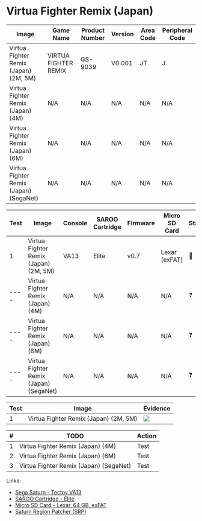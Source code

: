 # Virtua Fighter Remix (Japan)

| Image                                  | Game Name            | Product Number | Version | Area Code | Peripheral Code |
| -------------------------------------- | -------------------- | -------------- | ------- | --------- | --------------- |
| Virtua Fighter Remix (Japan) (2M, 5M)  | VIRTUA FIGHTER REMIX | GS-9039        | V0.001  | JT        | J               |
| Virtua Fighter Remix (Japan) (4M)      | N/A                  | N/A            | N/A     | N/A       | N/A             |
| Virtua Fighter Remix (Japan) (6M)      | N/A                  | N/A            | N/A     | N/A       | N/A             |
| Virtua Fighter Remix (Japan) (SegaNet) | N/A                  | N/A            | N/A     | N/A       | N/A             |

| Test | Image                                  | Console | SAROO Cartridge | Firmware | Micro SD Card | Status     | Time Played |
| ---- | -------------------------------------- | ------- | --------------- | -------- | ------------- | ---------- | ----------- |
| 1    | Virtua Fighter Remix (Japan) (2M, 5M)  | VA13    | Elite           | v0.7     | Lexar (exFAT) | :100:      | 15 minutes  |
| ---- | Virtua Fighter Remix (Japan) (4M)      | N/A     | N/A             | N/A      | N/A           | :question: | N/A         |
| ---- | Virtua Fighter Remix (Japan) (6M)      | N/A     | N/A             | N/A      | N/A           | :question: | N/A         |
| ---- | Virtua Fighter Remix (Japan) (SegaNet) | N/A     | N/A             | N/A      | N/A           | :question: | N/A         |

| Test | Image                                 | Evidence                                                                                         |
| ---- | ------------------------------------- | ------------------------------------------------------------------------------------------------ |
| 1    | Virtua Fighter Remix (Japan) (2M, 5M) | [![](https://img.youtube.com/vi/2GNpzRbxMRM/0.jpg)](https://www.youtube.com/watch?v=2GNpzRbxMRM) |

| #   | TODO                                   | Action |
| --- | -------------------------------------- | ------ |
| 1   | Virtua Fighter Remix (Japan) (4M)      | Test   |
| 2   | Virtua Fighter Remix (Japan) (6M)      | Test   |
| 3   | Virtua Fighter Remix (Japan) (SegaNet) | Test   |

Links:

- [Sega Saturn - Tectoy VA13](../../../Info/Consoles/VA13/README.md)
- [SAROO Cartridge - Elite](../../../../Info/Cartridges/GuangzhouSanStarOnlineShop/1.6/README.md)
- [Micro SD Card - Lexar, 64 GB, exFAT](../../../../Info/SdCards/Lexar/64GB/exfat/README.md)
- [Saturn Region Patcher (SRP)](https://segaxtreme.net/resources/saturn-region-patcher.81/download)
